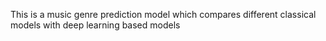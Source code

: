 This is a music genre prediction model which compares different classical models with deep learning based models
